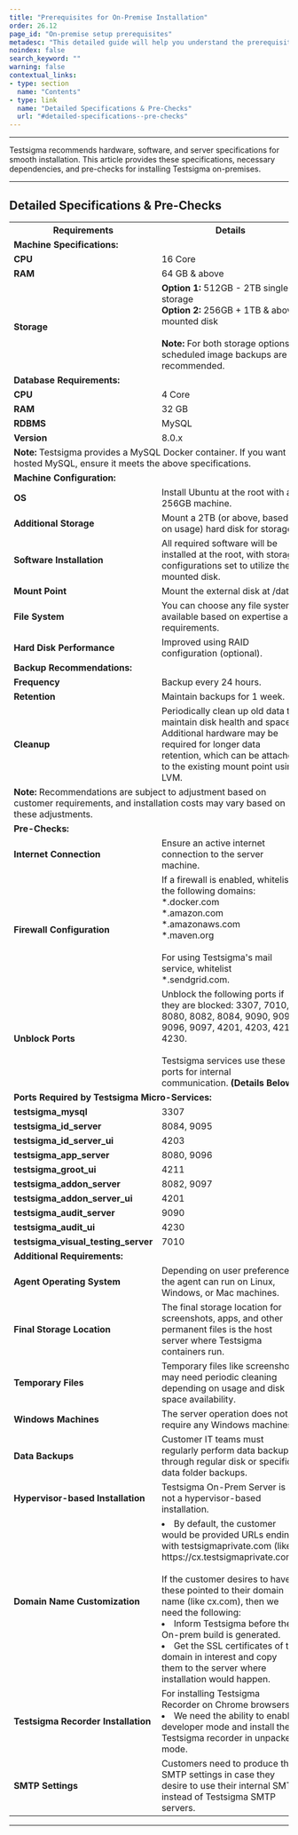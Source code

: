 ```yaml
---
title: "Prerequisites for On-Premise Installation"
order: 26.12
page_id: "On-premise setup prerequisites"
metadesc: "This detailed guide will help you understand the prerequisites for Testsigma On-premise setup  | Know these details before getting started with Testsigma on-premise setup"
noindex: false
search_keyword: ""
warning: false
contextual_links:
- type: section
  name: "Contents"
- type: link
  name: "Detailed Specifications & Pre-Checks"
  url: "#detailed-specifications--pre-checks"
---
```


---

Testsigma recommends hardware, software, and server specifications for smooth installation. This article provides these specifications, necessary dependencies, and pre-checks for installing Testsigma on-premises.


---

## **Detailed Specifications & Pre-Checks**

<table>
  <tr>
    <th>Requirements</th>
    <th>Details</th>
  </tr>
  <tr>
    <td colspan="2"><strong>Machine Specifications:</strong></td>
  </tr>
  <tr>
    <td><b>CPU</b></td>
    <td>16 Core</td>
  </tr>
  <tr>
    <td><b>RAM</b></td>
    <td>64 GB & above</td>
  </tr>
  <tr>
    <td><b>Storage</b></td>
    <td><b>Option 1:</b> 512GB - 2TB single storage<br><b>Option 2:</b> 256GB + 1TB & above mounted disk<br><br><b>Note:</b> For both storage options, scheduled image backups are recommended.</td>
  </tr>
  <tr>
    <td colspan="2"><strong>Database Requirements:</strong></td>
  </tr>
  <tr>
    <td><b>CPU</b></td>
    <td>4 Core</td>
  </tr>
  <tr>
    <td><b>RAM</b></td>
    <td>32 GB</td>
  </tr>
  <tr>
    <td><b>RDBMS</b></td>
    <td>MySQL</td>
  </tr>
  <tr>
    <td><b>Version</b></td>
    <td>8.0.x</td>
  </tr>
  <tr>
    <td colspan="2"><strong>Note:</strong> Testsigma provides a MySQL Docker container. If you want a hosted MySQL, ensure it meets the above specifications.</td> 
  </tr>
  <tr>
    <td colspan="2"><strong>Machine Configuration:</strong></td>
  </tr>
  <tr>
    <td><b>OS</b></td>
    <td>Install Ubuntu at the root with a 256GB machine.</td>
  </tr>
  <tr>
    <td><b>Additional Storage</b></td>
    <td>Mount a 2TB (or above, based on usage) hard disk for storage.</td>
  </tr>
  <tr>
    <td><b>Software Installation</b></td>
    <td>All required software will be installed at the root, with storage configurations set to utilize the mounted disk.</td>
  </tr>
  <tr>
    <td><b>Mount Point</b></td>
    <td>Mount the external disk at /data.</td>
  </tr>
  <tr>
    <td><b>File System</b></td>
    <td>You can choose any file system available based on expertise and requirements.</td>
  </tr>
  <tr>
    <td><b>Hard Disk Performance</b></td>
    <td>Improved using RAID configuration (optional).</td>
  </tr>
  <tr>
    <td colspan="2"><strong>Backup Recommendations:</strong></td>
  </tr>
  <tr>
    <td><b>Frequency</b></td>
    <td>Backup every 24 hours.</td>
  </tr>
  <tr>
    <td><b>Retention</b></td>
    <td>Maintain backups for 1 week.</td>
  </tr>
  <tr>
    <td><b>Cleanup</b></td>
    <td>Periodically clean up old data to maintain disk health and space. Additional hardware may be required for longer data retention, which can be attached to the existing mount point using LVM.</td>
  </tr>
  <tr>
    <td colspan="2"><strong>Note:</strong> Recommendations are subject to adjustment based on customer requirements, and installation costs may vary based on these adjustments.</td> 
  </tr>
  <tr>
    <td colspan="2"><strong>Pre-Checks:</strong></td>
  </tr>
  <tr>
    <td><b>Internet Connection</b></td>
    <td>Ensure an active internet connection to the server machine.</td>
  </tr>
  <tr>
    <td><b>Firewall Configuration</b></td>
    <td>If a firewall is enabled, whitelist the following domains: <br>*.docker.com<br>*.amazon.com<br>*.amazonaws.com<br>*.maven.org<br><br>For using Testsigma's mail service, whitelist *.sendgrid.com.</td>
  </tr>
  <tr>
    <td><b>Unblock Ports<b></td>
    <td>Unblock the following ports if they are blocked: 3307, 7010, 8080, 8082, 8084, 9090, 9095, 9096, 9097, 4201, 4203, 4211, 4230. <br><br>Testsigma services use these ports for internal communication. <b>(Details Below)</b></td>
  </tr>
  <tr>
    <td colspan="2"><strong>Ports Required by Testsigma Micro-Services:</strong></td>
  </tr>
  <tr>
    <td><b>testsigma_mysql</b></td>
    <td>3307</td>
  </tr>
  <tr>
    <td><b>testsigma_id_server</b></td>
    <td>8084, 9095</td>
  </tr>
  <tr>
    <td><b>testsigma_id_server_ui</b></td>
    <td>4203</td>
  </tr>
  <tr>
    <td><b>testsigma_app_server</b></td>
    <td>8080, 9096</td>
  </tr>
  <tr>
    <td><b>testsigma_groot_ui</b></td>
    <td>4211</td>
  </tr>
  <tr>
    <td><b>testsigma_addon_server</b></td>
    <td>8082, 9097</td>
  </tr>
  <tr>
    <td><b>testsigma_addon_server_ui</b></td>
    <td>4201</td>
  </tr>
  <tr>
    <td><b>testsigma_audit_server</b></td>
    <td>9090</td>
  </tr>
  <tr>
    <td><b>testsigma_audit_ui</b></td>
    <td>4230</td>
  </tr>
  <tr>
    <td><b>testsigma_visual_testing_server</b></td>
    <td>7010</td>
  </tr>
   <tr>
    <td colspan="2"><strong>Additional Requirements:</strong></td>
  </tr>
  <tr>
    <td><b>Agent Operating System<b></td>
    <td>Depending on user preference, the agent can run on Linux, Windows, or Mac machines.</td>
  </tr>
  <tr>
    <td><b>Final Storage Location</b></td>
    <td>The final storage location for screenshots, apps, and other permanent files is the host server where Testsigma containers run.</td>
  </tr>
  <tr>
    <td><b>Temporary Files</b></td>
    <td>Temporary files like screenshots may need periodic cleaning depending on usage and disk space availability.</td>
  </tr>
  <tr>
    <td><b>Windows Machines</b></td>
    <td>The server operation does not require any Windows machines.</td>
  </tr>
  <tr>
    <td><b>Data Backups</b></td>
    <td>Customer IT teams must regularly perform data backups through regular disk or specific data folder backups.</td>
  </tr>
  <tr>
    <td><b>Hypervisor-based Installation</b></td>
    <td>Testsigma On-Prem Server is not a hypervisor-based installation.</td>
  </tr>
  <tr>
    <td><b>Domain Name Customization<b></td>
    <td><li>By default, the customer would be provided URLs ending with testsigmaprivate.com (like https://cx.testsigmaprivate.com).</li> <br> If the customer desires to have these pointed to their domain name (like cx.com), then we need the following:<br>
    <li> Inform Testsigma before the On-prem build is generated.</li>
    <li> Get the SSL certificates of the domain in interest and copy them to the server where installation would happen.</li></td>
  </tr>
  <tr>
    <td><b>Testsigma Recorder Installation</b></td>
    <td>For installing Testsigma Recorder on Chrome browsers:<br>
    <li> We need the ability to enable developer mode and install the Testsigma recorder in unpacked mode.</li></td>
  </tr>
  <tr>
    <td><b>SMTP Settings</b></td>
    <td>Customers need to produce their SMTP settings in case they desire to use their internal SMTP instead of Testsigma SMTP servers.</td>
  </tr>
</table>



---
